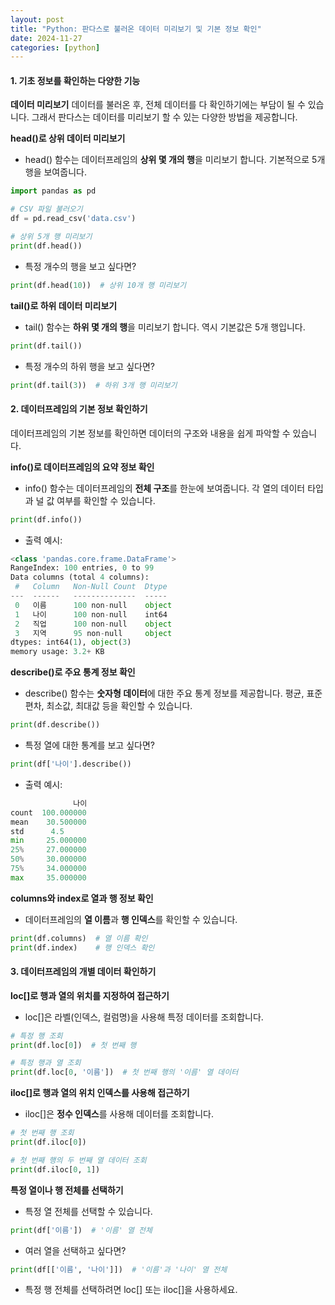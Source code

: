```yaml
---
layout: post
title: "Python: 판다스로 불러온 데이터 미리보기 및 기본 정보 확인"
date: 2024-11-27
categories: [python] 
---
```


#### 1. 기초 정보를 확인하는 다양한 기능

**데이터 미리보기**
데이터를 불러온 후, 전체 데이터를 다 확인하기에는 부담이 될 수 있습니다. 그래서 판다스는 데이터를 미리보기 할 수 있는 다양한 방법을 제공합니다.

**head()로 상위 데이터 미리보기**

- head() 함수는 데이터프레임의 **상위 몇 개의 행**을 미리보기 합니다. 기본적으로 5개 행을 보여줍니다.

```python
import pandas as pd

# CSV 파일 불러오기
df = pd.read_csv('data.csv')

# 상위 5개 행 미리보기
print(df.head())
```

- 특정 개수의 행을 보고 싶다면?

```python
print(df.head(10))  # 상위 10개 행 미리보기
```

**tail()로 하위 데이터 미리보기**

- tail() 함수는 **하위 몇 개의 행**을 미리보기 합니다. 역시 기본값은 5개 행입니다.

```python
print(df.tail())
```

- 특정 개수의 하위 행을 보고 싶다면?

```python
print(df.tail(3))  # 하위 3개 행 미리보기
```

#### 2. 데이터프레임의 기본 정보 확인하기

데이터프레임의 기본 정보를 확인하면 데이터의 구조와 내용을 쉽게 파악할 수 있습니다.

**info()로 데이터프레임의 요약 정보 확인**

- info() 함수는 데이터프레임의 **전체 구조**를 한눈에 보여줍니다. 각 열의 데이터 타입과 널 값 여부를 확인할 수 있습니다.

```python
print(df.info())
```

- 출력 예시:

```python
<class 'pandas.core.frame.DataFrame'>
RangeIndex: 100 entries, 0 to 99
Data columns (total 4 columns):
 #   Column   Non-Null Count  Dtype
---  ------   --------------  -----
 0   이름      100 non-null    object
 1   나이      100 non-null    int64
 2   직업      100 non-null    object
 3   지역      95 non-null     object
dtypes: int64(1), object(3)
memory usage: 3.2+ KB
```

**describe()로 주요 통계 정보 확인**

- describe() 함수는 **숫자형 데이터**에 대한 주요 통계 정보를 제공합니다. 평균, 표준편차, 최소값, 최대값 등을 확인할 수 있습니다.

```python
print(df.describe())
```

- 특정 열에 대한 통계를 보고 싶다면?

```python
print(df['나이'].describe())

```

- 출력 예시:

```python
              나이
count  100.000000
mean    30.500000
std      4.5
min     25.000000
25%     27.000000
50%     30.000000
75%     34.000000
max     35.000000
```

**columns와 index로 열과 행 정보 확인**

- 데이터프레임의 **열 이름**과 **행 인덱스**를 확인할 수 있습니다.

```python
print(df.columns)  # 열 이름 확인
print(df.index)    # 행 인덱스 확인
```

#### 3. 데이터프레임의 개별 데이터 확인하기

**loc[]로 행과 열의 위치를 지정하여 접근하기**

- loc[]은 라벨(인덱스, 컬럼명)을 사용해 특정 데이터를 조회합니다.

```python
# 특정 행 조회
print(df.loc[0])  # 첫 번째 행

# 특정 행과 열 조회
print(df.loc[0, '이름'])  # 첫 번째 행의 '이름' 열 데이터
```

**iloc[]로 행과 열의 위치 인덱스를 사용해 접근하기**

- iloc[]은 **정수 인덱스**를 사용해 데이터를 조회합니다.

```python
# 첫 번째 행 조회
print(df.iloc[0])

# 첫 번째 행의 두 번째 열 데이터 조회
print(df.iloc[0, 1])
```

**특정 열이나 행 전체를 선택하기**

- 특정 열 전체를 선택할 수 있습니다.

```python
print(df['이름'])  # '이름' 열 전체
```

- 여러 열을 선택하고 싶다면?

```python
print(df[['이름', '나이']])  # '이름'과 '나이' 열 전체
```

- 특정 행 전체를 선택하려면 loc[] 또는 iloc[]을 사용하세요.
